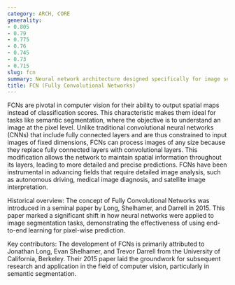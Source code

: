 ```yaml
---
category: ARCH, CORE
generality:
- 0.805
- 0.79
- 0.775
- 0.76
- 0.745
- 0.73
- 0.715
slug: fcn
summary: Neural network architecture designed specifically for image segmentation tasks, where the goal is to classify each pixel of an image into a category.
title: FCN (Fully Convolutional Networks)
---
```


FCNs are pivotal in computer vision for their ability to output spatial maps instead of classification scores. This characteristic makes them ideal for tasks like semantic segmentation, where the objective is to understand an image at the pixel level. Unlike traditional convolutional neural networks (CNNs) that include fully connected layers and are thus constrained to input images of fixed dimensions, FCNs can process images of any size because they replace fully connected layers with convolutional layers. This modification allows the network to maintain spatial information throughout its layers, leading to more detailed and precise predictions. FCNs have been instrumental in advancing fields that require detailed image analysis, such as autonomous driving, medical image diagnosis, and satellite image interpretation.

Historical overview: The concept of Fully Convolutional Networks was introduced in a seminal paper by Long, Shelhamer, and Darrell in 2015. This paper marked a significant shift in how neural networks were applied to image segmentation tasks, demonstrating the effectiveness of using end-to-end learning for pixel-wise prediction.

Key contributors: The development of FCNs is primarily attributed to Jonathan Long, Evan Shelhamer, and Trevor Darrell from the University of California, Berkeley. Their 2015 paper laid the groundwork for subsequent research and application in the field of computer vision, particularly in semantic segmentation.